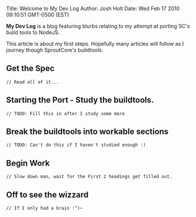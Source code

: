 Title: Welcome to My Dev Log
Author: Josh Holt
Date: Wed Feb 17 2010 09:10:51 GMT-0500 (EST)

**My Dev Log** is a blog featuring blurbs relating to my attempt at porting SC's build tools to NodeJS.

This article is about my first steps. Hopefully many articles will follow as I journey though SproutCore's buildtools.

## Get the Spec ##

	// Read all of it...

## Starting the Port - Study the buildtools. ##

	// TODO: Fill this in after I study some more

## Break the buildtools into workable sections ##
	
	// TODO: Can't do this if I haven't studied enough :)
	
## Begin Work ##
	
	// Slow down man, wait for the First 2 headings get filled out.

## Off to see the wizzard ##

	// If I only had a brain :^)~